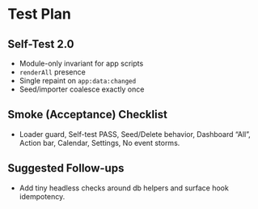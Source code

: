 # Test Plan

## Self-Test 2.0
- Module-only invariant for app scripts
- `renderAll` presence
- Single repaint on `app:data:changed`
- Seed/importer coalesce exactly once

## Smoke (Acceptance) Checklist
- Loader guard, Self-test PASS, Seed/Delete behavior, Dashboard “All”, Action bar, Calendar, Settings, No event storms.

## Suggested Follow-ups
- Add tiny headless checks around db helpers and surface hook idempotency.
